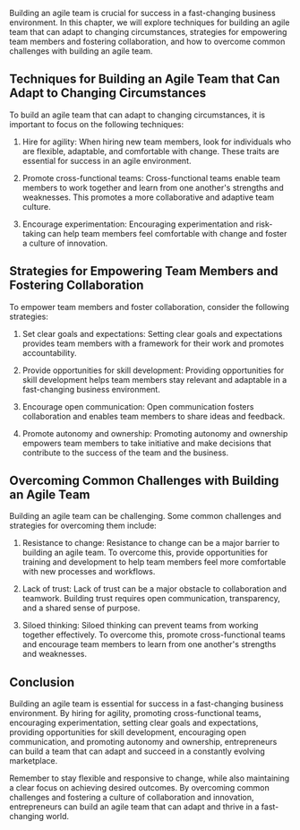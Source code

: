
Building an agile team is crucial for success in a fast-changing business environment. In this chapter, we will explore techniques for building an agile team that can adapt to changing circumstances, strategies for empowering team members and fostering collaboration, and how to overcome common challenges with building an agile team.

Techniques for Building an Agile Team that Can Adapt to Changing Circumstances
------------------------------------------------------------------------------

To build an agile team that can adapt to changing circumstances, it is important to focus on the following techniques:

1. Hire for agility: When hiring new team members, look for individuals who are flexible, adaptable, and comfortable with change. These traits are essential for success in an agile environment.

2. Promote cross-functional teams: Cross-functional teams enable team members to work together and learn from one another's strengths and weaknesses. This promotes a more collaborative and adaptive team culture.

3. Encourage experimentation: Encouraging experimentation and risk-taking can help team members feel comfortable with change and foster a culture of innovation.

Strategies for Empowering Team Members and Fostering Collaboration
------------------------------------------------------------------

To empower team members and foster collaboration, consider the following strategies:

1. Set clear goals and expectations: Setting clear goals and expectations provides team members with a framework for their work and promotes accountability.

2. Provide opportunities for skill development: Providing opportunities for skill development helps team members stay relevant and adaptable in a fast-changing business environment.

3. Encourage open communication: Open communication fosters collaboration and enables team members to share ideas and feedback.

4. Promote autonomy and ownership: Promoting autonomy and ownership empowers team members to take initiative and make decisions that contribute to the success of the team and the business.

Overcoming Common Challenges with Building an Agile Team
--------------------------------------------------------

Building an agile team can be challenging. Some common challenges and strategies for overcoming them include:

1. Resistance to change: Resistance to change can be a major barrier to building an agile team. To overcome this, provide opportunities for training and development to help team members feel more comfortable with new processes and workflows.

2. Lack of trust: Lack of trust can be a major obstacle to collaboration and teamwork. Building trust requires open communication, transparency, and a shared sense of purpose.

3. Siloed thinking: Siloed thinking can prevent teams from working together effectively. To overcome this, promote cross-functional teams and encourage team members to learn from one another's strengths and weaknesses.

Conclusion
----------

Building an agile team is essential for success in a fast-changing business environment. By hiring for agility, promoting cross-functional teams, encouraging experimentation, setting clear goals and expectations, providing opportunities for skill development, encouraging open communication, and promoting autonomy and ownership, entrepreneurs can build a team that can adapt and succeed in a constantly evolving marketplace.

Remember to stay flexible and responsive to change, while also maintaining a clear focus on achieving desired outcomes. By overcoming common challenges and fostering a culture of collaboration and innovation, entrepreneurs can build an agile team that can adapt and thrive in a fast-changing world.
